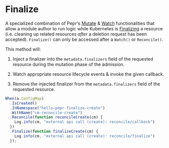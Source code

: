 # Finalize

A specialized combination of Pepr's [Mutate](./010_mutate.md) & [Watch](./040_watch.md) functionalities that allow a module author to run logic while Kubernetes is [Finalizing](https://kubernetes.io/docs/concepts/overview/working-with-objects/finalizers/) a resource (i.e. cleaning up related resources _after_ a deletion request has been accepted). `Finalize()` can only be accessed after a `Watch()` or `Reconcile()`.

This method will:

1. Inject a finalizer into the `metadata.finalizers` field of the requested resource during the mutation phase of the admission.

1. Watch appropriate resource lifecycle events & invoke the given callback.

1. Remove the injected finalizer from the `metadata.finalizers` field of the requested resource.

```ts
When(a.ConfigMap)
  .IsCreated()
  .InNamespace("hello-pepr-finalize-create")
  .WithName("cm-reconcile-create")
  .Reconcile(function reconcileCreate(cm) {
    Log.info(cm, "external api call (create): reconcile/callback")
  })
  .Finalize(function finalizeCreate(cm) {
    Log.info(cm, "external api call (create): reconcile/finalize")
  });
```

